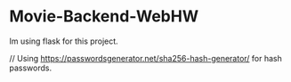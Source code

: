 # Movie-Backend-WebHW
Im using flask for this project.

// Using https://passwordsgenerator.net/sha256-hash-generator/ for hash passwords.
